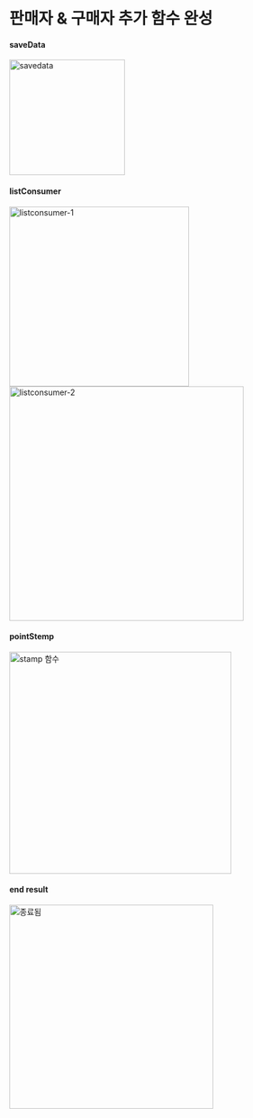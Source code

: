 
# 판매자 & 구매자 추가 함수 완성
  <h4>saveData</h4>
  <img width="205" alt="savedata" src="https://user-images.githubusercontent.com/103620720/168419708-650b2502-6fff-492a-ab82-2560ae5e3f67.png">
  <br>
  <h4>listConsumer</h4>
  <img width="319" alt="listconsumer-1" src="https://user-images.githubusercontent.com/103620720/168419833-c596c0a4-19af-4f25-ac5c-2d3db4ceebb5.png">
  <br>
  <img width="416" alt="listconsumer-2" src="https://user-images.githubusercontent.com/103620720/168419728-68f9523f-0bd0-402a-85ff-100a339515cd.png">
  <br>
   <h4>pointStemp</h4>
   <img width="394" alt="stamp 함수" src="https://user-images.githubusercontent.com/103620720/168419904-64993b47-0428-4911-8ef1-becadb8ce972.png">
   <br>
 <h4>end result</h4>
 <img width="362" alt="종료됨" src="https://user-images.githubusercontent.com/103620720/168419878-d9123a25-2a91-470f-aa1a-f3c2b06574a0.png">
